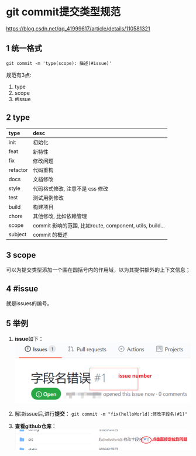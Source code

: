 # git commit提交类型规范

https://blog.csdn.net/qq_41999617/article/details/110581321

## 1 统一格式

`git commit -m 'type(scope): 描述(#issue)'`

规范有3点:

1. type
2. scope
3. #issue

## 2 type

type|desc
:-|:-
init|初始化
feat|新特性
fix|修改问题
refactor|代码重构
docs|文档修改
style|代码格式修改, 注意不是 css 修改
test|测试用例修改
build|构建项目
chore|其他修改, 比如依赖管理
scope|commit 影响的范围, 比如route, component, utils, build...
subject|commit 的概述

## 3 scope

可以为提交类型添加一个围在圆括号内的作用域，以为其提供额外的上下文信息；

## 4 #issue

就是issues的编号。

## 5 举例

1. **issue**如下：
    ![](media/1.png)

2. 解决issue后,进行**提交**：
    `git commit -m "fix(helloWorld):修改字段名(#1)"`

3. **查看github仓库**：
    ![](media/2.png)